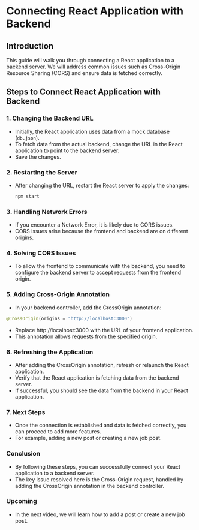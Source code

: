 # Connecting React Application with Backend

## Introduction

This guide will walk you through connecting a React application to a backend server. We will address common issues such as Cross-Origin Resource Sharing (CORS) and ensure data is fetched correctly.

## Steps to Connect React Application with Backend

### 1. Changing the Backend URL

- Initially, the React application uses data from a mock database (`db.json`).
- To fetch data from the actual backend, change the URL in the React application to point to the backend server.
- Save the changes.

### 2. Restarting the Server

- After changing the URL, restart the React server to apply the changes:
  ```bash
  npm start
  ```

### 3. Handling Network Errors

- If you encounter a Network Error, it is likely due to CORS issues.
- CORS issues arise because the frontend and backend are on different origins.

### 4. Solving CORS Issues

- To allow the frontend to communicate with the backend, you need to configure the backend server to accept requests from the frontend origin.

### 5. Adding Cross-Origin Annotation

- In your backend controller, add the CrossOrigin annotation:

```java
@CrossOrigin(origins = "http://localhost:3000")
```

- Replace http://localhost:3000 with the URL of your frontend application.
- This annotation allows requests from the specified origin.

### 6. Refreshing the Application

- After adding the CrossOrigin annotation, refresh or relaunch the React application.
- Verify that the React application is fetching data from the backend server.
- If successful, you should see the data from the backend in your React application.

### 7. Next Steps

- Once the connection is established and data is fetched correctly, you can proceed to add more features.
- For example, adding a new post or creating a new job post.

### Conclusion

- By following these steps, you can successfully connect your React application to a backend server.
- The key issue resolved here is the Cross-Origin request, handled by adding the CrossOrigin annotation in the backend controller.

### Upcoming

- In the next video, we will learn how to add a post or create a new job post.

